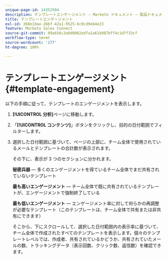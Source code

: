 ```yaml
---
unique-page-id: 14352504
description: テンプレートエンゲージメント — Marketo ドキュメント — 製品ドキュメント
title: テンプレートエンゲージメント
exl-id: 368e1dae-26bf-42a1-9525-6c0cd9e64e23
feature: Marketo Sales Connect
source-git-commit: 09a656c3a0d0002edfa1a61b987bff4c1dff33cf
workflow-type: tm+mt
source-wordcount: '177'
ht-degree: 100%

---
```


# テンプレートエンゲージメント {#template-engagement}

以下の手順に従って、テンプレートのエンゲージメントを表示します。

1. **[!UICONTROL 分析]**&#x200B;ページに移動します。

1. 「**[!UICONTROL コンテンツ]**」ボタンをクリックし、目的の日付範囲でフィルターします。

1. 選択した日付範囲に基づいて、ページの上部に、チーム全体で使用されているメールとテンプレートの合計数が表示されます。

   その下に、表示が 3 つのセクションに分かれます。

   **秘密兵器**  — 多くのエンゲージメントを得ているチーム全体でまだ共有されていないテンプレート

   **最も高いエンゲージメント**  — チーム全体で既に共有されているテンプレートが、エンゲージメントで強制終了している

   **最も低いエンゲージメント** — エンゲージメント率に対して何らかの再調整が必要なテンプレート（このテンプレートは、チーム全体で共有または非共有にできます）

   そこから、下にスクロールして、選択した日付範囲内の表示率に基づいて、チーム全体で作成されたすべてのテンプレートを表示します。個々のテンプレートレベルでは、作成者、共有されているかどうか、共有されていたメールの数、トラッキングデータ（表示回数、クリック数、返信数）を確認できます。
